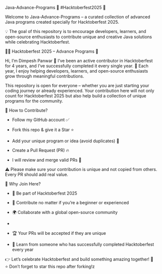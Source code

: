 Java-Advance-Programs 🚀
#Hacktoberfest2025 🎉

Welcome to Java-Advance-Programs – a curated collection of advanced Java programs created specially for Hacktoberfest 2025.

💡 The goal of this repository is to encourage developers, learners, and open-source enthusiasts to contribute unique and creative Java solutions while celebrating Hacktoberfest.

👨‍💻 Hacktoberfest 2025 – Advance Programs 🚀

Hi, I’m Dimpesh Panwar 👋
I’ve been an active contributor in Hacktoberfest for 4 years, and I’ve successfully completed it every single year. 💯
Each year, I enjoy helping developers, learners, and open-source enthusiasts grow through meaningful contributions.

This repository is open for everyone – whether you are just starting your coding journey or already experienced. Your contribution here will not only count for Hacktoberfest 2025 but also help build a collection of unique programs for the community.

📌 How to Contribute?

- Follow my GitHub account ✅

- Fork this repo & give it a Star ⭐

- Add your unique program or idea (avoid duplicates) 📝

- Create a Pull Request (PR) 🔥

- I will review and merge valid PRs 🎯

⚠️ Please make sure your contribution is unique and not copied from others. Every PR should add real value.

🌟 Why Join Here?

- 🎉 Be part of Hacktoberfest 2025

- 🚀 Contribute no matter if you’re a beginner or experienced

- 🌍 Collaborate with a global open-source community
- 
- 🏆 Your PRs will be accepted if they are unique

- 🥇 Learn from someone who has successfully completed Hacktoberfest every year

👉 Let’s celebrate Hacktoberfest and build something amazing together! 🚀
⭐ Don’t forget to star this repo after forking!z
